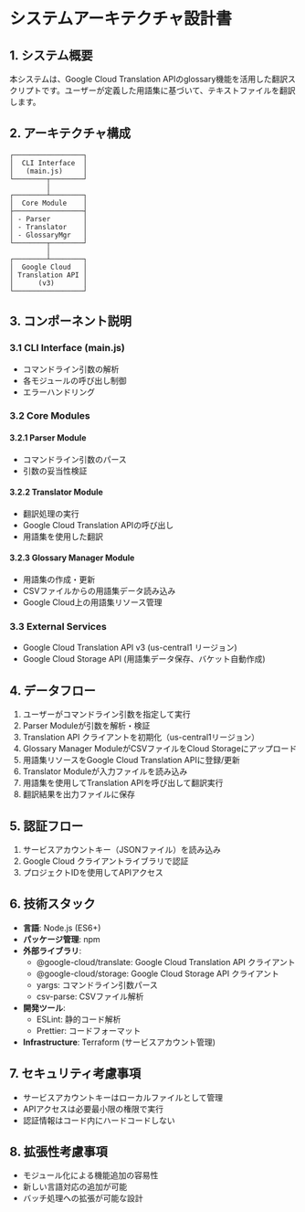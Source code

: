 # システムアーキテクチャ設計書

## 1. システム概要

本システムは、Google Cloud Translation APIのglossary機能を活用した翻訳スクリプトです。ユーザーが定義した用語集に基づいて、テキストファイルを翻訳します。

## 2. アーキテクチャ構成

```
┌─────────────────┐
│  CLI Interface  │
│   (main.js)     │
└────────┬────────┘
         │
┌────────┴────────┐
│  Core Module    │
├─────────────────┤
│ - Parser        │
│ - Translator    │
│ - GlossaryMgr   │
└────────┬────────┘
         │
┌────────┴────────┐
│  Google Cloud   │
│ Translation API │
│      (v3)       │
└─────────────────┘
```

## 3. コンポーネント説明

### 3.1 CLI Interface (main.js)
- コマンドライン引数の解析
- 各モジュールの呼び出し制御
- エラーハンドリング

### 3.2 Core Modules

#### 3.2.1 Parser Module
- コマンドライン引数のパース
- 引数の妥当性検証

#### 3.2.2 Translator Module
- 翻訳処理の実行
- Google Cloud Translation APIの呼び出し
- 用語集を使用した翻訳

#### 3.2.3 Glossary Manager Module
- 用語集の作成・更新
- CSVファイルからの用語集データ読み込み
- Google Cloud上の用語集リソース管理

### 3.3 External Services
- Google Cloud Translation API v3 (us-central1 リージョン)
- Google Cloud Storage API (用語集データ保存、バケット自動作成)

## 4. データフロー

1. ユーザーがコマンドライン引数を指定して実行
2. Parser Moduleが引数を解析・検証
3. Translation API クライアントを初期化（us-central1リージョン）
4. Glossary Manager ModuleがCSVファイルをCloud Storageにアップロード
5. 用語集リソースをGoogle Cloud Translation APIに登録/更新
6. Translator Moduleが入力ファイルを読み込み
7. 用語集を使用してTranslation APIを呼び出して翻訳実行
8. 翻訳結果を出力ファイルに保存

## 5. 認証フロー

1. サービスアカウントキー（JSONファイル）を読み込み
2. Google Cloud クライアントライブラリで認証
3. プロジェクトIDを使用してAPIアクセス

## 6. 技術スタック

- **言語**: Node.js (ES6+)
- **パッケージ管理**: npm
- **外部ライブラリ**:
  - @google-cloud/translate: Google Cloud Translation API クライアント
  - @google-cloud/storage: Google Cloud Storage API クライアント
  - yargs: コマンドライン引数パース
  - csv-parse: CSVファイル解析
- **開発ツール**:
  - ESLint: 静的コード解析
  - Prettier: コードフォーマット
- **Infrastructure**: Terraform (サービスアカウント管理)

## 7. セキュリティ考慮事項

- サービスアカウントキーはローカルファイルとして管理
- APIアクセスは必要最小限の権限で実行
- 認証情報はコード内にハードコードしない

## 8. 拡張性考慮事項

- モジュール化による機能追加の容易性
- 新しい言語対応の追加が可能
- バッチ処理への拡張が可能な設計